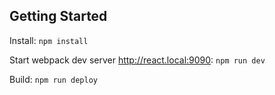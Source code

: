 ## Getting Started

Install: `npm install`

Start webpack dev server http://react.local:9090: `npm run dev`

Build: `npm run deploy`